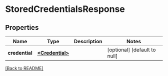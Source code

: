 # StoredCredentialsResponse

## Properties

| Name            | Type                                | Description | Notes                        |
| --------------- | ----------------------------------- | ----------- | ---------------------------- |
| **credential** | [**\<Credential>**](Credential.md) |             | [optional] [default to null] |

[[Back to README]](/README.md)
